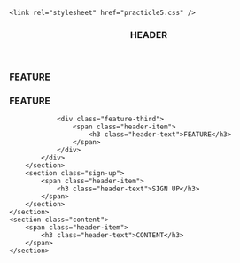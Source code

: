 <!DOCTYPE html>
<html>

<head>
    <meta name="viewport" content="width=device-width, initial-scale=1.0,maximum-scale=1.0">


    <link rel="stylesheet" href="practicle5.css" />
</head>

<body>
    <div class="empty">
        <span class="header-item">
            <h3 class="header-text"> </h3>
        </span>
    </div>
    <header class="main-header">
        <span class="header-item">
            <h3 class="header-text">HEADER</h3>
        </span>
    </header>
    <section class="main-feasign">
        <section class="main-feature">
            <div class="feature-first">
                <span class="header-item">
                    <h3 class="header-text">FEATURE</h3>
                </span>
            </div>
            <div class="feature-below">
                <div class="feature-second">
                    <span class="header-item">
                        <h3 class="header-text">FEATURE</h3>
                    </span>
                </div>

                <div class="feature-third">
                    <span class="header-item">
                        <h3 class="header-text">FEATURE</h3>
                    </span>
                </div>
            </div>
        </section>
        <section class="sign-up">
            <span class="header-item">
                <h3 class="header-text">SIGN UP</h3>
            </span>
        </section>
    </section>
    <section class="content">
        <span class="header-item">
            <h3 class="header-text">CONTENT</h3>
        </span>
    </section>
</body>

</html>
